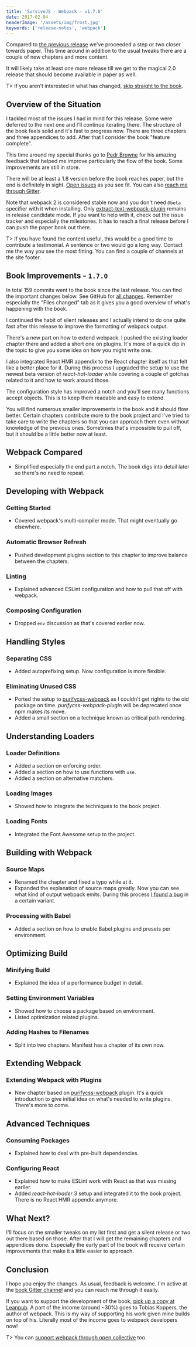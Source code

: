 ```yaml
---
title: 'SurviveJS - Webpack - v1.7.0'
date: 2017-02-04
headerImage: '/assets/img/frost.jpg'
keywords: ['release-notes', 'webpack']
---
```


Compared to [the previous release](../survivejs-webpack-160) we've proceeded a step or two closer towards paper. This time around in addition to the usual tweaks there are a couple of new chapters and more content.

It will likely take at least one more release till we get to the magical 2.0 release that should become available in paper as well.

T> If you aren't interested in what has changed, [skip straight to the book](/webpack/introduction).

## Overview of the Situation

I tackled most of the issues I had in mind for this release. Some were deferred to the next one and I'll continue iterating there. The structure of the book feels solid and it's fast to progress now. There are three chapters and three appendices to add. After that I consider the book "feature complete".

This time around my special thanks go to [Pedr Browne](https://github.com/Undistraction) for his amazing feedback that helped me improve particularly the flow of the book. Some improvements are still in store.

There will be at least a 1.8 version before the book reaches paper, but the end is definitely in sight. [Open issues](https://github.com/survivejs/webpack/issues) as you see fit. You can also [reach me through Gitter](https://gitter.im/survivejs/webpack).

Note that webpack 2 is considered stable now and you don't need `@beta` specifier with it when installing. Only [extract-text-webpack-plugin](https://github.com/webpack-contrib/extract-text-webpack-plugin) remains in release candidate mode. If you want to help with it, check out the issue tracker and especially the milestones. It has to reach a final release before I can push the paper book out there.


T> If you have found the content useful, this would be a good time to contribute a testimonial. A sentence or two would go a long way. Contact me the way you see the most fitting. You can find a couple of channels at the site footer.

## Book Improvements - `1.7.0`

In total 159 commits went to the book since the last release. You can find the important changes below. See GitHub for [all changes](https://github.com/survivejs/webpack/compare/v1.6.0...v1.7.0). Remember especially the "Files changed" tab as it gives you a good overview of what's happening with the book.

I continued the habit of silent releases and I actually intend to do one quite fast after this release to improve the formatting of webpack output.

There's a new part on how to extend webpack. I pushed the existing loader chapter there and added a short one on plugins. It's more of a quick dip in the topic to give you some idea on how you might write one.

I also integrated React HMR appendix to the React chapter itself as that felt like a better place for it. During this process I upgraded the setup to use the newest beta version of *react-hot-loader* while covering a couple of gotchas related to it and how to work around those.

The configuration style has improved a notch and you'll see many functions accept objects. This is to keep them readable and easy to extend.

You will find numerous smaller improvements in the book and it should flow better. Certain chapters contribute more to the book project and I've tried to take care to write the chapters so that you can approach them even without knowledge of the previous ones. Sometimes that's impossible to pull off, but it should be a little better now at least.

## Webpack Compared

* Simplified especially the end part a notch. The book digs into detail later so there's no need to repeat.

## Developing with Webpack

### Getting Started

* Covered webpack's multi-compiler mode. That might eventually go elsewhere.

### Automatic Browser Refresh

* Pushed development plugins section to this chapter to improve balance between the chapters.

### Linting

* Explained advanced ESLint configuration and how to pull that off with webpack.

### Composing Configuration

* Dropped `env` discussion as that's covered earlier now.

## Handling Styles

### Separating CSS

* Added autoprefixing setup. Now configuration is more flexible.

### Eliminating Unused CSS

* Ported the setup to [purifycss-webpack](http://npmjs.org/package/purifycss-webpack) as I couldn't get rights to the old package on time. *purifycss-webpack-plugin* will be deprecated once npm makes its move.
* Added a small section on a technique known as critical path rendering.

## Understanding Loaders

### Loader Definitions

* Added a section on enforcing order.
* Added a section on how to use functions with `use`.
* Added a section on alternative matchers.

### Loading Images

* Showed how to integrate the techniques to the book project.

### Loading Fonts

* Integrated the Font Awesome setup to the project.

## Building with Webpack

### Source Maps

* Renamed the chapter and fixed a typo while at it.
* Expanded the explanation of source maps greatly. Now you can see what kind of output webpack emits. During this process [I found a bug](https://github.com/webpack/webpack/issues/4176) in a certain variant.

### Processing with Babel

* Added a section on how to enable Babel plugins and presets per environment.

## Optimizing Build

### Minifying Build

* Explained the idea of a performance budget in detail.

### Setting Environment Variables

* Showed how to choose a package based on environment.
* Listed optimization related plugins.

### Adding Hashes to Filenames

* Split into two chapters. Manifest has a chapter of its own now.



## Extending Webpack

### Extending Webpack with Plugins

* New chapter based on [purifycss-webpack](https://github.com/webpack-contrib/purifycss-webpack) plugin. It's a quick introduction to give initial idea on what's needed to write plugins. There's more to come.

## Advanced Techniques

### Consuming Packages

* Explained how to deal with pre-built dependencies.

### Configuring React

* Explained how to make ESLint work with React as that was missing earlier.
* Added *react-hot-loader* 3 setup and integrated it to the book project. There is no React HMR appendix anymore.

## What Next?

I'll focus on the smaller tweaks on my list first and get a silent release or two out there based on those. After that I will get the remaining chapters and appendices done. Especially the early part of the book will receive certain improvements that make it a little easier to approach.

## Conclusion

I hope you enjoy the changes. As usual, feedback is welcome. I'm active at the [book Gitter channel](https://gitter.im/survivejs/webpack) and you can reach me through it easily.

If you want to support the development of the book, [pick up a copy at Leanpub](https://leanpub.com/survivejs-webpack). A part of the income (around ~30%) goes to Tobias Koppers, the author of webpack. This is my way of supporting his work given mine builds on top of his. Literally most of the income goes to webpack developers now!

T> You can [support webpack through open collective](https://opencollective.com/webpack) too.
